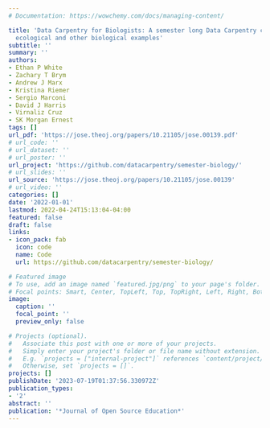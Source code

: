 ```yaml
---
# Documentation: https://wowchemy.com/docs/managing-content/

title: 'Data Carpentry for Biologists: A semester long Data Carpentry course using
  ecological and other biological examples'
subtitle: ''
summary: ''
authors:
- Ethan P White
- Zachary T Brym
- Andrew J Marx
- Kristina Riemer
- Sergio Marconi
- David J Harris
- Virnaliz Cruz
- SK Morgan Ernest
tags: []
url_pdf: 'https://jose.theoj.org/papers/10.21105/jose.00139.pdf'
# url_code: ''
# url_dataset: ''
# url_poster: ''
url_project: 'https://github.com/datacarpentry/semester-biology/'
# url_slides: ''
url_source: 'https://jose.theoj.org/papers/10.21105/jose.00139'
# url_video: ''
categories: []
date: '2022-01-01'
lastmod: 2022-04-24T15:13:04-04:00
featured: false
draft: false
links:
- icon_pack: fab
  icon: code
  name: Code
  url: https://github.com/datacarpentry/semester-biology/

# Featured image
# To use, add an image named `featured.jpg/png` to your page's folder.
# Focal points: Smart, Center, TopLeft, Top, TopRight, Left, Right, BottomLeft, Bottom, BottomRight.
image:
  caption: ''
  focal_point: ''
  preview_only: false

# Projects (optional).
#   Associate this post with one or more of your projects.
#   Simply enter your project's folder or file name without extension.
#   E.g. `projects = ["internal-project"]` references `content/project/deep-learning/index.md`.
#   Otherwise, set `projects = []`.
projects: []
publishDate: '2023-07-19T01:37:56.330972Z'
publication_types:
- '2'
abstract: ''
publication: '*Journal of Open Source Education*'
---
```

